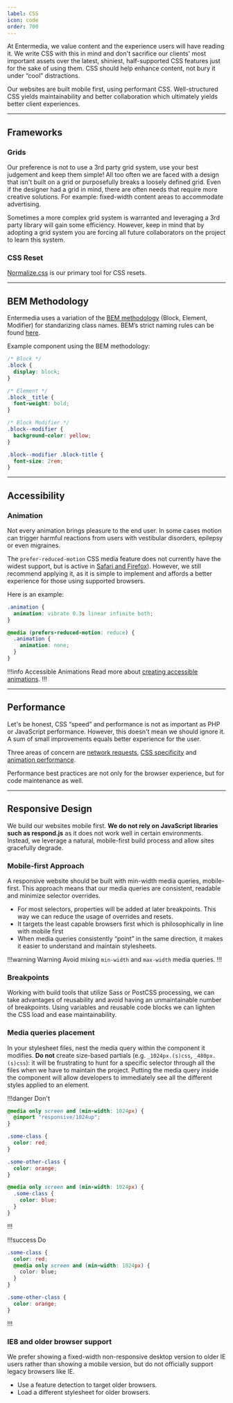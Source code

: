 ```yaml
---
label: CSS
icon: code
order: 700
---
```


At Entermedia, we value content and the experience users will have reading it. We write CSS with this in mind and don't sacrifice our clients' most important assets over the latest, shiniest, half-supported CSS features just for the sake of using them. CSS should help enhance content, not bury it under “cool” distractions.

Our websites are built mobile first, using performant CSS. Well-structured CSS yields maintainability and better collaboration which ultimately yields better client experiences.

---

## Frameworks

### Grids

Our preference is not to use a 3rd party grid system, use your best judgement and keep them simple! All too often we are faced with a design that isn't built on a grid or purposefully breaks a loosely defined grid. Even if the designer had a grid in mind, there are often needs that require more creative solutions. For example: fixed-width content areas to accommodate advertising.

Sometimes a more complex grid system is warranted and leveraging a 3rd party library will gain some efficiency. However, keep in mind that by adopting a grid system you are forcing all future collaborators on the project to learn this system.

### CSS Reset

[Normalize.css](https://necolas.github.io/normalize.css/) is our primary tool for CSS resets.

---

## BEM Methodology

Entermedia uses a variation of the [BEM methodology](http://getbem.com/introduction/) (Block, Element, Modifier) for standarizing class names. BEM’s strict naming rules can be found [here](http://getbem.com/naming/).

Example component using the BEM methodology:

```css
/* Block */
.block {
  display: block;
}

/* Element */
.block__title {
  font-weight: bold;
}

/* Block Modifier */
.block--modifier {
  background-color: yellow;
}

.block--modifier .block-title {
  font-size: 2rem;
}
```

---

## Accessibility

### Animation

Not every animation brings pleasure to the end user. In some cases motion can trigger harmful reactions from users with vestibular disorders, epilepsy or even migraines.

The `prefer-reduced-motion` CSS media feature does not currently have the widest support, but is active in [Safari and Firefox](https://caniuse.com/#feat=prefers-reduced-motion)). However, we still recommend applying it, as it is simple to implement and affords a better experience for those using supported browsers.

Here is an example:

```css
.animation {
  animation: vibrate 0.3s linear infinite both;
}

@media (prefers-reduced-motion: reduce) {
  .animation {
    animation: none;
  }
}
```

!!!info Accessible Animations
Read more about [creating accessible animations](https://alistapart.com/blog/post/more-resources-for-accessible-animations).
!!!

---

## Performance

Let's be honest, CSS “speed” and performance is not as important as PHP or JavaScript performance. However, this doesn't mean we should ignore it. A sum of small improvements equals better experience for the user.

Three areas of concern are [network requests](https://entermedia-llc.github.io/best-practices/css#network-requests), [CSS specificity](https://entermedia-llc.github.io/best-practices/css#css-specificity) and [animation performance](https://entermedia-llc.github.io/best-practices/css#animations).

Performance best practices are not only for the browser experience, but for code maintenance as well.

---

## Responsive Design

We build our websites mobile first. **We do not rely on JavaScript libraries such as respond.js** as it does not work well in certain environments. Instead, we leverage a natural, mobile-first build process and allow sites gracefully degrade.

### Mobile-first Approach

A responsive website should be built with min-width media queries, mobile-first. This approach means that our media queries are consistent, readable and minimize selector overrides.

- For most selectors, properties will be added at later breakpoints. This way we can reduce the usage of overrides and resets.
- It targets the least capable browsers first which is philosophically in line with mobile first
- When media queries consistently “point” in the same direction, it makes it easier to understand and maintain stylesheets.

!!!warning Warning
Avoid mixing `min-width` and `max-width` media queries.
!!!

### Breakpoints

Working with build tools that utilize Sass or PostCSS processing, we can take advantages of reusability and avoid having an unmaintainable number of breakpoints. Using variables and reusable code blocks we can lighten the CSS load and ease maintainability.

### Media queries placement

In your stylesheet files, nest the media query within the component it modifies. **Do not** create size-based partials (e.g. `_1024px.(s)css`, `_480px.(s)css`): it will be frustrating to hunt for a specific selector through all the files when we have to maintain the project. Putting the media query inside the component will allow developers to immediately see all the different styles applied to an element.

!!!danger Don't
```css
@media only screen and (min-width: 1024px) {
  @import "responsive/1024up";
}

.some-class {
  color: red;
}

.some-other-class {
  color: orange;
}

@media only screen and (min-width: 1024px) {
  .some-class {
    color: blue;
  }
}
```
!!!

!!!success Do
```css
.some-class {
  color: red;
  @media only screen and (min-width: 1024px) {
    color: blue;
  }
}

.some-other-class {
  color: orange;
}
```
!!!

### IE8 and older browser support

We prefer showing a fixed-width non-responsive desktop version to older IE users rather than showing a mobile version, but do not officially support legacy browsers like IE.

- Use a feature detection to target older browsers.
- Load a different stylesheet for older browsers.
